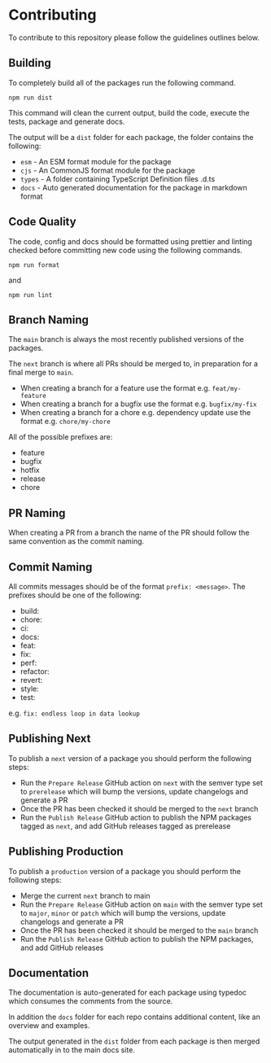# Contributing

To contribute to this repository please follow the guidelines outlines below.

## Building

To completely build all of the packages run the following command.

```shell
npm run dist
```

This command will clean the current output, build the code, execute the tests, package and generate docs.

The output will be a `dist` folder for each package, the folder contains the following:

- `esm` - An ESM format module for the package
- `cjs` - An CommonJS format module for the package
- `types` - A folder containing TypeScript Definition files .d.ts
- `docs` - Auto generated documentation for the package in markdown format

## Code Quality

The code, config and docs should be formatted using prettier and linting checked before committing new code using the following commands.

```shell
npm run format
```

and

```shell
npm run lint
```

## Branch Naming

The `main` branch is always the most recently published versions of the packages.

The `next` branch is where all PRs should be merged to, in preparation for a final merge to `main`.

- When creating a branch for a feature use the format e.g. `feat/my-feature`
- When creating a branch for a bugfix use the format e.g. `bugfix/my-fix`
- When creating a branch for a chore e.g. dependency update use the format e.g. `chore/my-chore`

All of the possible prefixes are:

- feature
- bugfix
- hotfix
- release
- chore

## PR Naming

When creating a PR from a branch the name of the PR should follow the same convention as the commit naming.

## Commit Naming

All commits messages should be of the format `prefix: <message>`. The prefixes should be one of the following:

- build:
- chore:
- ci:
- docs:
- feat:
- fix:
- perf:
- refactor:
- revert:
- style:
- test:

e.g. `fix: endless loop in data lookup`

## Publishing Next

To publish a `next` version of a package you should perform the following steps:

- Run the `Prepare Release` GitHub action on `next` with the semver type set to `prerelease` which will bump the versions, update changelogs and generate a PR
- Once the PR has been checked it should be merged to the `next` branch
- Run the `Publish Release` GitHub action to publish the NPM packages tagged as `next`, and add GitHub releases tagged as prerelease

## Publishing Production

To publish a `production` version of a package you should perform the following steps:

- Merge the current `next` branch to main
- Run the `Prepare Release` GitHub action on `main` with the semver type set to `major`, `minor` or `patch` which will bump the versions, update changelogs and generate a PR
- Once the PR has been checked it should be merged to the `main` branch
- Run the `Publish Release` GitHub action to publish the NPM packages, and add GitHub releases

## Documentation

The documentation is auto-generated for each package using typedoc which consumes the comments from the source.

In addition the `docs` folder for each repo contains additional content, like an overview and examples.

The output generated in the `dist` folder from each package is then merged automatically in to the main docs site.
